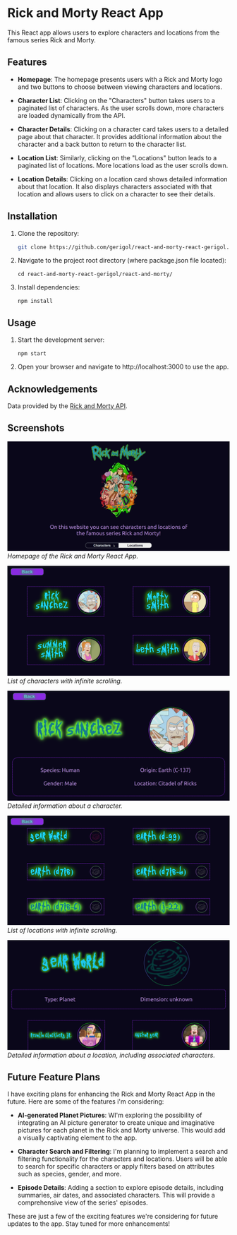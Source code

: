 # Rick and Morty React App

This React app allows users to explore characters and locations from the famous series Rick and Morty.

## Features

- **Homepage**: The homepage presents users with a Rick and Morty logo and two buttons to choose between viewing characters and locations.

- **Character List**: Clicking on the "Characters" button takes users to a paginated list of characters. As the user scrolls down, more characters are loaded dynamically from the API.

- **Character Details**: Clicking on a character card takes users to a detailed page about that character. It provides additional information about the character and a back button to return to the character list.

- **Location List**: Similarly, clicking on the "Locations" button leads to a paginated list of locations. More locations load as the user scrolls down.

- **Location Details**: Clicking on a location card shows detailed information about that location. It also displays characters associated with that location and allows users to click on a character to see their details.

## Installation

1. Clone the repository:
    ```sh
    git clone https://github.com/gerigol/react-and-morty-react-gerigol.git
    ```
2. Navigate to the project root directory (where package.json file located):
    ```
    cd react-and-morty-react-gerigol/react-and-morty/
    ```
3. Install dependencies:
    ```
    npm install
    ```
## Usage
1. Start the development server: 
      ``` 
      npm start
      ```
2. Open your browser and navigate to http://localhost:3000 to use the app.

## Acknowledgements
Data provided by the [Rick and Morty API](https://rickandmortyapi.com/).

## Screenshots
![Home Page](./screenshoots/home.png)
 *Homepage of the Rick and Morty React App.*

![Character List](./screenshoots/character_list.png)
*List of characters with infinite scrolling.*

![Character details](./screenshoots/character_details.png)
*Detailed information about a character.*

![Location List](./screenshoots/location_list.png)
*List of locations with infinite scrolling.*

![Location details](./screenshoots/location_details.png)
*Detailed information about a location, including associated characters.*

## Future Feature Plans

I have exciting plans for enhancing the Rick and Morty React App in the future. Here are some of the features i'm considering:

- **AI-generated Planet Pictures**: WI'm exploring the possibility of integrating an AI picture generator to create unique and imaginative pictures for each planet in the Rick and Morty universe. This would add a visually captivating element to the app.

- **Character Search and Filtering**: I'm planning to implement a search and filtering functionality for the characters and locations. Users will be able to search for specific characters or apply filters based on attributes such as species, gender, and more.

- **Episode Details**: Adding a section to explore episode details, including summaries, air dates, and associated characters. This will provide a comprehensive view of the series' episodes.

These are just a few of the exciting features we're considering for future updates to the app. Stay tuned for more enhancements!


